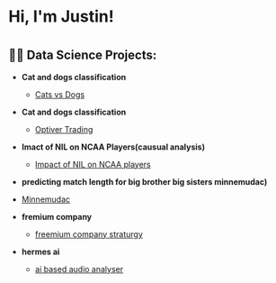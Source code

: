 <h1>Hi, I'm Justin! <h1>

<h2>👨‍💻 Data Science Projects:</h2>

- <b>Cat and dogs classification </b>
  - [Cats vs Dogs](https://github.com/blacckbeard4/CatsnDogs/tree/main)

- <b>Cat and dogs classification </b>
  - [Optiver Trading](https://github.com/blacckbeard4/Optiver_Trading-/tree/main)

- <b>Imact of NIL on NCAA Players(causual analysis) </b>
  - [Impact of NIL on NCAA players](https://github.com/blacckbeard4/NcaaDid)


 - <b>predicting match length for big brother big sisters minnemudac) </b>
  - [Minnemudac](https://github.com/blacckbeard4/minnemudac)


- <b>fremium company </b>
  - [freemium company straturgy](https://github.com/blacckbeard4/fremiumcompany)

- <b>hermes ai </b>
  - [ai based audio analyser](https://github.com/blacckbeard4/Hermes.ai/tree/main)






